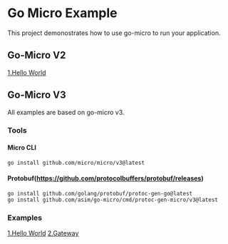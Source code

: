 # Go Micro Example
This project demonostrates how to use go-micro to run your application.

## Go-Micro V2
[1.Hello World](https://github.com/xpunch/go-micro-example/tree/main/v2/helloworld)

## Go-Micro V3
All examples are based on go-micro v3.
### Tools
#### Micro CLI
```
go install github.com/micro/micro/v3@latest
```
#### Protobuf(https://github.com/protocolbuffers/protobuf/releases)
```
go install github.com/golang/protobuf/protoc-gen-go@latest
go install github.com/asim/go-micro/cmd/protoc-gen-micro/v3@latest
```

### Examples
[1.Hello World](https://github.com/xpunch/go-micro-example/tree/main/v3/helloworld)
[2.Gateway](https://github.com/xpunch/go-micro-example/tree/main/v3/gateway)